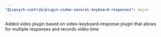 ```yaml
---
"@jspsych-contrib/plugin-video-several-keyboard-responses": major
---
```


Added video plugin based on video-keyboard-response plugin that allows for multiple responses and records video time
